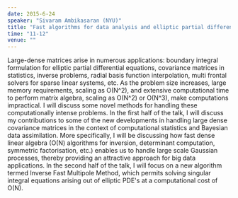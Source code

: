 ```yaml
---
date: 2015-6-24
speaker: "Sivaram Ambikasaran (NYU)"
title: "Fast algorithms for data analysis and elliptic partial differential equations"
time: "11-12"
venue: ""
---
```

Large-dense matrices arise in numerous applications: boundary
integral formulation for elliptic partial differential equations,
covariance matrices in statistics, inverse problems, radial basis function
interpolation, multi frontal solvers for sparse linear systems, etc. As
the problem size increases, large memory requirements, scaling as O(N^2),
and extensive computational time to perform matrix algebra, scaling as
O(N^2) or O(N^3), make computations impractical. I will discuss some novel
methods for handling these computationally intense problems. In the first
half of the talk, I will discuss my contributions to some of the new
developments in handling large dense covariance matrices in the context of
computational statistics and Bayesian data assimilation. More
specifically, I will be discussing how fast dense linear algebra (O(N)
algorithms for inversion, determinant computation, symmetric
factorisation, etc.) enables us to handle large scale Gaussian processes,
thereby providing an attractive approach for big data applications. In the
second half of the talk, I will focus on a new algorithm termed Inverse
Fast Multipole Method, which permits solving singular integral equations
arising out of elliptic PDE's at a computational cost of O(N).
